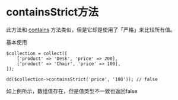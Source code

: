 # containsStrict方法

此方法和 [contains](/collections/contains.md) 方法类似，但是它却是使用了「严格」来比较所有值。

基本使用

```
$collection = collect([
    ['product' => 'Desk', 'price' => 200],
    ['product' => 'Chair', 'price' => 100],
]);

dd($collection->containsStrict('price', '100')); // false
```

如上例所示，数组值存在，但是值类型不一致也返回false